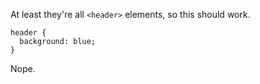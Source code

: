 At least they're all `<header>` elements, so this should work.

```
header {
  background: blue;
}
```
 Nope.
